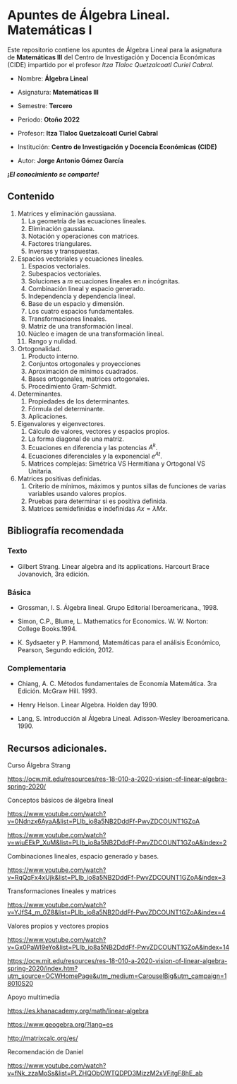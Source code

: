 # Apuntes de Álgebra Lineal. Matemáticas I

Este repositorio contiene los apuntes de Álgebra Lineal para la asignatura de **Matemáticas III** del Centro de Investigación y Docencia Económicas (CIDE) impartido por el profesor *Itza Tlaloc Quetzalcoatl Curiel Cabral*.


- Nombre: **Álgebra Lineal**

- Asignatura: **Matemáticas III**

- Semestre: **Tercero**

- Periodo: **Otoño 2022**

- Profesor: **Itza Tlaloc Quetzalcoatl Curiel Cabral**

- Institución: **Centro de Investigación y Docencia Económicas (CIDE)**

- Autor: **Jorge Antonio Gómez García**

***¡El conocimiento se comparte!***

## Contenido

1. Matrices y eliminación gaussiana.
   1. La geometría de las ecuaciones lineales.
   2. Eliminación gaussiana.
   3. Notación y operaciones con matrices.
   4. Factores triangulares.
   5. Inversas y transpuestas.
2. Espacios vectoriales y ecuaciones lineales.
   1. Espacios vectoriales.
   2. Subespacios vectoriales.
   3. Soluciones a $m$ ecuaciones lineales en $n$ incógnitas.
   4. Combinación lineal y espacio generado.
   5. Independencia y dependencia lineal.
   6. Base de un espacio y dimensión.
   7. Los cuatro espacios fundamentales.
   8. Transformaciones lineales.
   9. Matriz de una transformación lineal.
   10. Núcleo e imagen de una transformación lineal.
   11. Rango y nulidad.
3. Ortogonalidad.
   1. Producto interno.
   2. Conjuntos ortogonales y proyecciones  
   3. Aproximación de mínimos cuadrados. 
   4. Bases ortogonales, matrices ortogonales. 
   5. Procedimiento Gram-Schmidt.
4. Determinantes. 
   1. Propiedades de los determinantes. 
   2. Fórmula del determinante.
   3. Aplicaciones.
5. Eigenvalores y eigenvectores.
   1. Cálculo de valores, vectores y espacios propios.
   2. La forma diagonal de una matriz.
   3. Ecuaciones en diferencia y las potencias $A^k$.
   4. Ecuaciones diferenciales y la exponencial $e^{At}$.
   5. Matrices complejas: Simétrica VS Hermitiana y Ortogonal VS Unitaria.
6. Matrices positivas definidas.
   1. Criterio de mínimos, máximos y puntos sillas de funciones de varias variables usando valores propios.
   2. Pruebas para determinar si es positiva definida.
   3. Matrices semidefinidas e indefinidas $Ax=\lambda Mx$.

## Bibliografía recomendada 

### Texto

- Gilbert Strang.  Linear algebra and its applications. Harcourt Brace Jovanovich, 3ra edición. 


### Básica

- Grossman, I. S. Álgebra lineal. Grupo Editorial Iberoamericana., 1998. 

- Simon, C.P., Blume, L. Mathematics for Economics. W. W. Norton: College Books.1994. 

- K. Sydsaeter y P. Hammond, Matemáticas para el análisis Económico, Pearson, Segundo edición, 2012. 

### Complementaria

- Chiang, A. C. Métodos fundamentales de Economía Matemática. 3ra Edición. McGraw Hill. 1993. 

- Henry Helson. Linear Algebra. Holden day 1990. 

- Lang, S. Introducción al Álgebra Lineal. Adisson-Wesley Iberoamericana. 1990. 



## Recursos adicionales.

Curso Álgebra Strang 

https://ocw.mit.edu/resources/res-18-010-a-2020-vision-of-linear-algebra-spring-2020/ 

Conceptos básicos de álgebra lineal 

https://www.youtube.com/watch?v=0Ndnzx6AyaA&list=PLIb_io8a5NB2DddFf-PwvZDCOUNT1GZoA 

https://www.youtube.com/watch?v=wiuEEkP_XuM&list=PLIb_io8a5NB2DddFf-PwvZDCOUNT1GZoA&index=2 

Combinaciones lineales, espacio generado y bases. 

https://www.youtube.com/watch?v=RqQqFx4xUjk&list=PLIb_io8a5NB2DddFf-PwvZDCOUNT1GZoA&index=3  

Transformaciones lineales y matrices 

https://www.youtube.com/watch?v=YJfS4_m_0Z8&list=PLIb_io8a5NB2DddFf-PwvZDCOUNT1GZoA&index=4 

Valores propios y vectores propios 

https://www.youtube.com/watch?v=Gx0PaWI9eYo&list=PLIb_io8a5NB2DddFf-PwvZDCOUNT1GZoA&index=14 

https://ocw.mit.edu/resources/res-18-010-a-2020-vision-of-linear-algebra-spring-2020/index.htm?utm_source=OCWHomePage&utm_medium=CarouselBig&utm_campaign=18010S20 

Apoyo multimedia 

https://es.khanacademy.org/math/linear-algebra 

https://www.geogebra.org/?lang=es 

http://matrixcalc.org/es/ 

Recomendación de Daniel 

https://www.youtube.com/watch?v=fNk_zzaMoSs&list=PLZHQObOWTQDPD3MizzM2xVFitgF8hE_ab 
